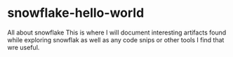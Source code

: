# snowflake-hello-world
All about snowflake
This is where I will document interesting artifacts found while exploring snowflak as well as any code snips or other tools I find that wre useful.
